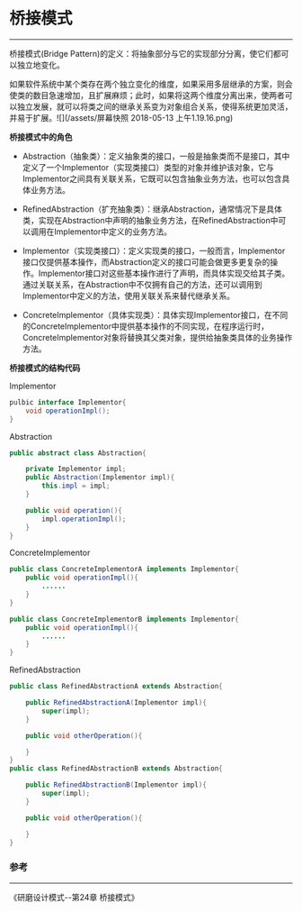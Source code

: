 # 桥接模式

---

桥接模式\(Bridge Pattern\)的定义：将抽象部分与它的实现部分分离，使它们都可以独立地变化。

如果软件系统中某个类存在两个独立变化的维度，如果采用多层继承的方案，则会使类的数目急速增加，且扩展麻烦；此时，如果将这两个维度分离出来，使两者可以独立发展，就可以将类之间的继承关系变为对象组合关系，使得系统更加灵活，并易于扩展。![](/assets/屏幕快照 2018-05-13 上午1.19.16.png)

**桥接模式中的角色**

* Abstraction（抽象类）：定义抽象类的接口，一般是抽象类而不是接口，其中定义了一个Implementor（实现类接口）类型的对象并维护该对象，它与Implementor之间具有关联关系，它既可以包含抽象业务方法，也可以包含具体业务方法。

* RefinedAbstraction（扩充抽象类）：继承Abstraction，通常情况下是具体类，实现在Abstraction中声明的抽象业务方法，在RefinedAbstraction中可以调用在Implementor中定义的业务方法。

* Implementor（实现类接口）：定义实现类的接口，一般而言，Implementor接口仅提供基本操作，而Abstraction定义的接口可能会做更多更复杂的操作。Implementor接口对这些基本操作进行了声明，而具体实现交给其子类。通过关联关系，在Abstraction中不仅拥有自己的方法，还可以调用到Implementor中定义的方法，使用关联关系来替代继承关系。

* ConcreteImplementor（具体实现类）：具体实现Implementor接口，在不同的ConcreteImplementor中提供基本操作的不同实现，在程序运行时，ConcreteImplementor对象将替换其父类对象，提供给抽象类具体的业务操作方法。

**桥接模式的结构代码**

Implementor

```java
pulbic interface Implementor{
    void operationImpl();
}
```

Abstraction

```java
public abstract class Abstraction{

    private Implementor impl;
    public Abstraction(Implementor impl){
        this.impl = impl;
    }

    public void operation(){
        impl.operationImpl();
    }
}
```

ConcreteImplementor

```java
public class ConcreteImplementorA implements Implementor{
    public void operationImpl(){
        ......
    }
}

public class ConcreteImplementorB implements Implementor{
    public void operationImpl(){
        ......
    }
}
```

RefinedAbstraction

```java
public class RefinedAbstractionA extends Abstraction{

    public RefinedAbstractionA(Implementor impl){
        super(impl);
    }

    public void otherOperation(){

    }
}
public class RefinedAbstractionB extends Abstraction{

    public RefinedAbstractionB(Implementor impl){
        super(impl);
    }

    public void otherOperation(){

    }
}
```



### 参考

---

《研磨设计模式--第24章 桥接模式》



